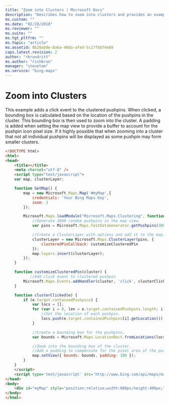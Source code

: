 ```yaml
---
title: "Zoom into Clusters | Microsoft Docs"
description: "Describes how to zoom into clusters and provides an example of HTML that allows you to zoom into clusters."
ms.custom: ""
ms.date: "02/28/2018"
ms.reviewer: ""
ms.suite: ""
ms.tgt_pltfrm: ""
ms.topic: "article"
ms.assetid: 8b20ab8e-8a6a-40da-afed-5c17fbb74e88
caps.latest.revision: 2
author: "rbrundritt"
ms.author: "richbrun"
manager: "stevelom"
ms.service: "bing-maps"
---
```

# Zoom into Clusters

This example adds a click event to the clustered pushpins. When clicked, a bounding box is calculated based on the location of the pushpins in the cluster. This bounding box is then used to zoom into the cluster. A padding is added when setting the map view to provide a buffer to account for the pushpin icon pixel size. If it highly possible that when zooming into a cluster that not all individual pushpins will be displayed as some pushpin may form smaller clusters.

```html 
<!DOCTYPE html>
<html>
<head>
    <title></title>
    <meta charset="utf-8" />
	<script type="text/javascript">
    var map, clusterLayer;

	function GetMap() {
	    map = new Microsoft.Maps.Map('#myMap',{
	        credentials: 'Your Bing Maps Key',
            zoom: 3
	    });

        Microsoft.Maps.loadModule("Microsoft.Maps.Clustering", function () {
            //Generate 3000 random pushpins in the map view.
            var pins = Microsoft.Maps.TestDataGenerator.getPushpins(3000, map.getBounds());

            //Create a ClusterLayer with options and add it to the map.
            clusterLayer = new Microsoft.Maps.ClusterLayer(pins, {
                clusteredPinCallback: customizeClusteredPin
            });
            map.layers.insert(clusterLayer);
        });
	}

	function customizeClusteredPin(cluster) {
           //Add click event to clustered pushpin
	    Microsoft.Maps.Events.addHandler(cluster, 'click', clusterClicked);
	}

	function clusterClicked(e) {
	    if (e.target.containedPushpins) {
	        var locs = [];
	        for (var i = 0, len = e.target.containedPushpins.length; i < len; i++) {
                //Get the location of each pushpin.
	            locs.push(e.target.containedPushpins[i].getLocation());
	        }

	        //Create a bounding box for the pushpins.
	        var bounds = Microsoft.Maps.LocationRect.fromLocations(locs);

	        //Zoom into the bounding box of the cluster. 
	        //Add a padding to compensate for the pixel area of the pushpins.
	        map.setView({ bounds: bounds, padding: 100 });
	    }
	}
    </script>
    <script type='text/javascript' src='http://www.bing.com/api/maps/mapcontrol?callback=GetMap' async defer></script>
</head>
<body>
    <div id="myMap" style="position:relative;width:600px;height:400px;"></div>
</body>
</html>
```